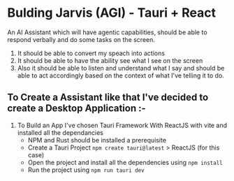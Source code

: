 # Bulding Jarvis (AGI) - Tauri + React
An AI Assistant which will have agentic capabilities, should be able to respond verbally and do some tasks on the screen.
1. It should be able to convert my speach into actions
2. It should be able to have the ability see what I see on the screen
3. Also it should be able to listen and understand what I say and should be able to act accordingly based on the context of what I've telling it to do.

## To Create a Assistant like that I've decided to create a Desktop Application :-
1. To Build an App I've chosen Tauri Framework With ReactJS with vite and installed all the dependancies
    + NPM and Rust should be installed a prerequisite 
    + Create a Tauri Project `npm create tauri@latest` > ReactJS (for this case)
    + Open the project and install all the dependencies using `npm install` 
    + Run the project using `npm run tauri dev` 